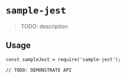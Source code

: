 # `sample-jest`

> TODO: description

## Usage

```
const sampleJest = require('sample-jest');

// TODO: DEMONSTRATE API
```

